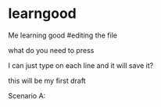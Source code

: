 # learngood
Me learning good
#editing the file

what do you need to press

I can just type on each line and it will save it?

this will be my first draft

Scenario A:
